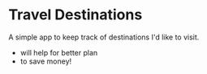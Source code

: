 # Travel Destinations

A simple app to keep track of destinations I'd like to visit.
- will help for better plan
- to save money!
